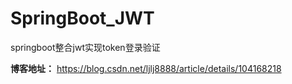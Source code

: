 # SpringBoot_JWT
 springboot整合jwt实现token登录验证

**博客地址：** https://blog.csdn.net/ljlj8888/article/details/104168218
